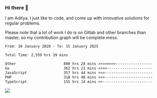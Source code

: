 ### Hi there 👋

I am Aditya. I just like to code, and come up with innovative solutions for regular problems.

Please note that a lot of work I do is on Gitlab and other branches than master, so my contribution graph will be complete mess.

<!--START_SECTION:waka-->

```txt
From: 30 January 2020 - To: 15 January 2025

Total Time: 2,559 hrs 39 mins

Other                      800 hrs 28 mins >>>>>>>>-----------------   31.27 %
Go                         362 hrs 21 mins >>>>---------------------   14.16 %
JavaScript                 357 hrs 44 mins >>>----------------------   13.98 %
PHP                        318 hrs 48 mins >>>----------------------   12.46 %
TypeScript                 155 hrs 14 mins >>-----------------------   06.06 %
```

<!--END_SECTION:waka-->

![](https://komarev.com/ghpvc/?username=BrainBuzzer)
